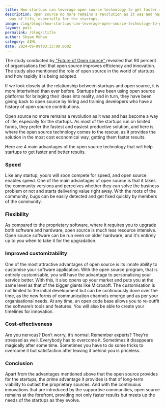 ```yaml
---
title: How startups can leverage open source technology to get faster results
description: Open source no more remains a revolution as it was and has become a
  way of life, especially for the startups.
image: /img/blogs/how-startups-can-leverage-open-source-technology-to-get-faster-results.webp
layout: post
permalink: /blog/:title
author: Shyam Mohan
category: AIML
date: 2024-09-09T03:33:00.000Z
---
```

<p>
            The study conducted by<a href="https://www.blackducksoftware.com/"> “Future of Open source” </a>revealed that 90 percent of organisations feel that open source improves efficiency and innovation. The study also mentioned the role of open source in the world of startups and how rapidly it is being adopted. </p>
            <p>If we look closely at the relationship between startups and open source, it is more intertwined than ever before. Startups have been using open source platforms for bringing their ideas into reality, and in turn, they have been giving back to open source by hiring and training developers who have a history of open source contributions.</p>
            <p>
                Open source no more remains a revolution as it was and has become a way of life, especially for the startups. As most of the startups run on limited funds, they prefer the fastest and easiest productive solution, and here is where the open source technology comes to the rescue, as it provides the solution in the most cost economical way, getting them faster results.</p>
            <p>Here are 4 main advantages of the open source technology that will help startups to get faster and better results.</p>

<h3 id="Speed">Speed</h3>
<p>Like any startup, yours will soon compete for speed, and open source enables speed. One of the main advantages of open source is that it takes the community versions and perceives whether they can solve the business problem or not and starts delivering value right away. With the roots of the community, bugs can be easily detected and get fixed quickly by members of the community.
        </p>

<h3 id="Flexibility">Flexibility</h3>

<p>As compared to the proprietary software, where it requires you to upgrade both software and hardware, open source is much less resource intensive. Open source software can be run even on older hardware, and it's entirely up to you when to take it for the upgradation.</p>

<h3 id="Improved-customizability">Improved customizability</h3>

<p>One of the most attractive advantages of open source is its innate ability to customise your software application. With the open source program, that is entirely customisable, you will have the advantage to personalising your service better. With this, it also opens up your market and puts you at the same level as that of the bigger giants like Microsoft. The customisation is not limited to the initial development but can be continuously done over the time, as the new forms of communication channels emerge and as per your organisational needs. At any time, an open code base allows you to re-outfit the software’s tools and features. You will also be able to create your timelines for innovation.</p>

<h3 id="Cost-effectiveness">Cost-effectiveness</h3>
<p>Are you nervous? Don’t worry, it’s normal. Remember experts? They’re stressed as well. Everybody has to overcome it. Sometimes it disappears magically after some time. Sometimes you have to do some tricks to overcome it but satisfaction after leaving it behind you is priceless.</p>
<h3>Conclusion</h3>
      <p>Apart from the advantages mentioned above that the open source provides for the startups, the prime advantage it provides is that of long-term viability to outlast the proprietary sources. And with the continuous innovations that are introduced by the supportive communities, open source remains at the forefront, providing not only faster results but meets up the needs of the startups as they evolve.</p>

